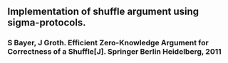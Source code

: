 ## Implementation of shuffle argument using sigma-protocols.
### S Bayer, J Groth. Efficient Zero-Knowledge Argument for Correctness of a Shuffle[J]. Springer Berlin Heidelberg, 2011
